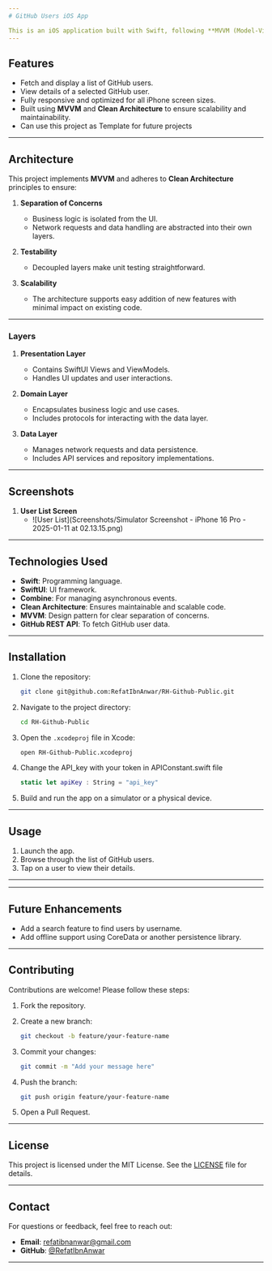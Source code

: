 ```yaml
---
# GitHub Users iOS App

This is an iOS application built with Swift, following **MVVM (Model-View-ViewModel)** design pattern and **Clean Architecture** principles. The app displays a list of GitHub users and their details in an intuitive and user-friendly interface.
---
```


## Features

- Fetch and display a list of GitHub users.
- View details of a selected GitHub user.
- Fully responsive and optimized for all iPhone screen sizes.
- Built using **MVVM** and **Clean Architecture** to ensure scalability and maintainability.
- Can use this project as Template for future projects

---

## Architecture

This project implements **MVVM** and adheres to **Clean Architecture** principles to ensure:

1. **Separation of Concerns**

   - Business logic is isolated from the UI.
   - Network requests and data handling are abstracted into their own layers.

2. **Testability**

   - Decoupled layers make unit testing straightforward.

3. **Scalability**
   - The architecture supports easy addition of new features with minimal impact on existing code.

---

### Layers

1. **Presentation Layer**

   - Contains SwiftUI Views and ViewModels.
   - Handles UI updates and user interactions.

2. **Domain Layer**

   - Encapsulates business logic and use cases.
   - Includes protocols for interacting with the data layer.

3. **Data Layer**
   - Manages network requests and data persistence.
   - Includes API services and repository implementations.

---

## Screenshots

1. **User List Screen**
   - ![User List](Screenshots/Simulator Screenshot - iPhone 16 Pro - 2025-01-11 at 02.13.15.png)

---

## Technologies Used

- **Swift**: Programming language.
- **SwiftUI**: UI framework.
- **Combine**: For managing asynchronous events.
- **Clean Architecture**: Ensures maintainable and scalable code.
- **MVVM**: Design pattern for clear separation of concerns.
- **GitHub REST API**: To fetch GitHub user data.

---

## Installation

1. Clone the repository:
   ```bash
   git clone git@github.com:RefatIbnAnwar/RH-Github-Public.git
   ```
2. Navigate to the project directory:
   ```bash
   cd RH-Github-Public
   ```
3. Open the `.xcodeproj` file in Xcode:
   ```bash
   open RH-Github-Public.xcodeproj
   ```
4. Change the API_key with your token in APIConstant.swift file

   ```swift
   static let apiKey : String = "api_key"

   ```

5. Build and run the app on a simulator or a physical device.

---

## Usage

1. Launch the app.
2. Browse through the list of GitHub users.
3. Tap on a user to view their details.

---

<!-- ## Unit Tests

The app includes unit tests to ensure reliability and correctness. To run the tests:

1. Open the project in Xcode.
2. Press `Command + U` to run the test suite. -->

---

## Future Enhancements

- Add a search feature to find users by username.
- Add offline support using CoreData or another persistence library.

---

## Contributing

Contributions are welcome! Please follow these steps:

1. Fork the repository.
2. Create a new branch:

   ```bash
   git checkout -b feature/your-feature-name
   ```

3. Commit your changes:
   ```bash
   git commit -m "Add your message here"
   ```
4. Push the branch:
   ```bash
   git push origin feature/your-feature-name
   ```
5. Open a Pull Request.

---

## License

This project is licensed under the MIT License. See the [LICENSE](LICENSE) file for details.

---

## Contact

For questions or feedback, feel free to reach out:

- **Email**: refatibnanwar@gmail.com
- **GitHub**: [@RefatIbnAnwar](https://github.com/RefatIbnAnwar)

---
